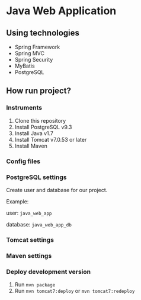 # Java Web Application

## Using technologies

* Spring Framework
* Spring MVC
* Spring Security
* MyBatis
* PostgreSQL

## How run project?

### Instruments

1. Clone this repository
2. Install PostgreSQL v9.3
3. Install Java v1.7
4. Install Tomcat v7.0.53 or later
4. Install Maven

### Config files

### PostgreSQL settings

Create user and database for our project.
 
Example:

  user: `java_web_app`
  
  database: `java_web_app_db`

### Tomcat settings

### Maven settings

### Deploy development version

1. Run `mvn package`
2. Run `mvn tomcat7:deploy` or `mvn tomcat7:redeploy`
